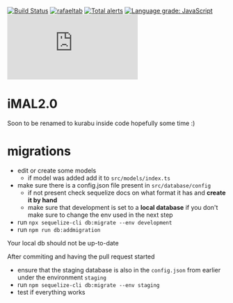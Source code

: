 [![Build Status](https://img.shields.io/endpoint.svg?url=https%3A%2F%2Factions-badge.atrox.dev%2Frafaeltab%2FiMal_API%2Fbadge%3Fref%3Dmaster&style=flat)](https://actions-badge.atrox.dev/rafaeltab/iMal_API/goto?ref=master) [![rafaeltab](https://circleci.com/gh/rafaeltab/iMal_API.svg?style=shield)](https://app.circleci.com/pipelines/github/rafaeltab) [![Total alerts](https://img.shields.io/lgtm/alerts/g/rafaeltab/iMal_API.svg?logo=lgtm&logoWidth=18)](https://lgtm.com/projects/g/rafaeltab/iMal_API/alerts/) [![Language grade: JavaScript](https://img.shields.io/lgtm/grade/javascript/g/rafaeltab/iMal_API.svg?logo=lgtm&logoWidth=18)](https://lgtm.com/projects/g/rafaeltab/iMal_API/context:javascript)![Coverage Badge](https://img.shields.io/endpoint?url=https://gist.githubusercontent.com/rafaeltab/cf4e0afd95dc722d3ccf24fbe8a5775b/raw/iMal_API__pull_##.json)

# iMAL2.0

Soon to be renamed to kurabu inside code hopefully some time :)

# migrations

- edit or create some models
  - if model was added add it to `src/models/index.ts`
- make sure there is a config.json file present in `src/database/config`
  - if not present check sequelize docs on what format it has and **create it by hand**
  - make sure that development is set to a **local database** if you don't make sure to change the env used in the next step
- run `npx sequelize-cli db:migrate --env development`
- run `npm run db:addmigration`

Your local db should not be up-to-date

After commiting and having the pull request started

- ensure that the staging database is also in the `config.json` from earlier under the environment `staging`
- run `npm sequelize-cli db:migrate --env staging`
- test if everything works
